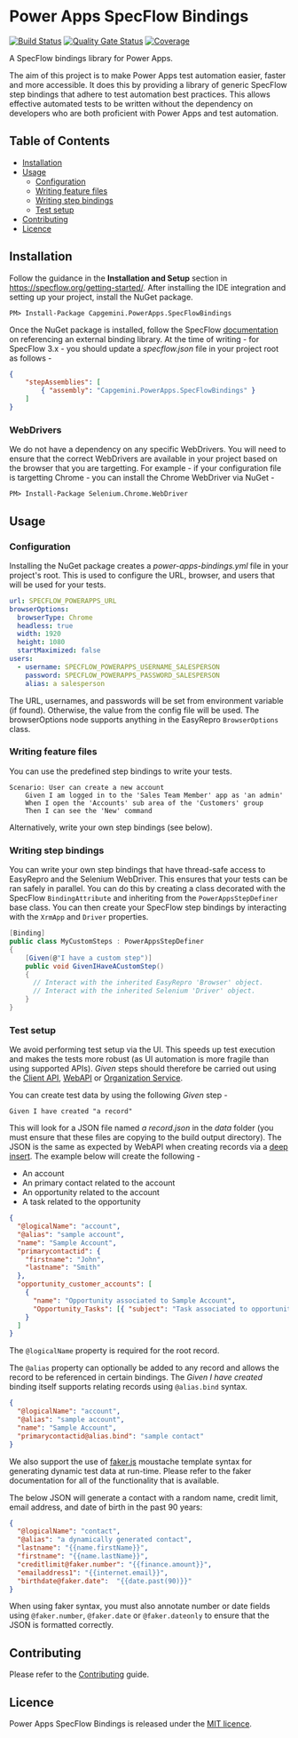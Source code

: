 # Power Apps SpecFlow Bindings

[![Build Status](https://capgeminiuk.visualstudio.com/GitHub%20Support/_apis/build/status/CI-Builds/NuGet%20Packages/Capgemini.PowerApps.SpecFlowBindings?branchName=master)](https://capgeminiuk.visualstudio.com/GitHub%20Support/_build/latest?definitionId=195&branchName=master) [![Quality Gate Status](https://sonarcloud.io/api/project_badges/measure?project=Capgemini_powerapps-specflow-bindings&metric=alert_status)](https://sonarcloud.io/dashboard?id=Capgemini_powerapps-specflow-bindings) [![Coverage](https://sonarcloud.io/api/project_badges/measure?project=Capgemini_powerapps-specflow-bindings&metric=coverage)](https://sonarcloud.io/dashboard?id=Capgemini_powerapps-specflow-bindings)

A SpecFlow bindings library for Power Apps.

The aim of this project is to make Power Apps test automation easier, faster and more accessible. It does this by providing a library of generic SpecFlow step bindings that adhere to test automation best practices. This allows effective automated tests to be written without the dependency on developers who are both proficient with Power Apps and test automation.

## Table of Contents

- [Installation](#Installation)
- [Usage](#Usage)
  - [Configuration](#Configuration)
  - [Writing feature files](#Writing-feature-files)
  - [Writing step bindings](#Writing-step-bindings)
  - [Test setup](#Test-setup)
- [Contributing](#Contributing)
- [Licence](#Licence)

## Installation

Follow the guidance in the **Installation and Setup** section in https://specflow.org/getting-started/. After installing the IDE integration and setting up your project, install the NuGet package.

```shell
PM> Install-Package Capgemini.PowerApps.SpecFlowBindings
```

Once the NuGet package is installed, follow the SpecFlow [documentation](https://specflow.org/documentation/Configuration/) on referencing an external binding library. At the time of writing - for SpecFlow 3.x - you should update a _specflow.json_ file in your project root as follows -

```json
{
    "stepAssemblies": [
        { "assembly": "Capgemini.PowerApps.SpecFlowBindings" }
    ]
}
```

### WebDrivers

We do not have a dependency on any specific WebDrivers. You will need to ensure that the correct WebDrivers are available in your project based on the browser that you are targetting. For example - if your configuration file is targetting Chrome - you can install the Chrome WebDriver via NuGet - 

```shell
PM> Install-Package Selenium.Chrome.WebDriver
```

## Usage

### Configuration

Installing the NuGet package creates a _power-apps-bindings.yml_ file in your project's root. This is used to configure the URL, browser, and users that will be used for your tests.

```yaml
url: SPECFLOW_POWERAPPS_URL
browserOptions:
  browserType: Chrome
  headless: true
  width: 1920
  height: 1080
  startMaximized: false
users:
  - username: SPECFLOW_POWERAPPS_USERNAME_SALESPERSON
    password: SPECFLOW_POWERAPPS_PASSWORD_SALESPERSON
    alias: a salesperson
```

The URL, usernames, and passwords will be set from environment variable (if found). Otherwise, the value from the config file will be used. The browserOptions node supports anything in the EasyRepro `BrowserOptions` class.

### Writing feature files

You can use the predefined step bindings to write your tests.

```gherkin
Scenario: User can create a new account
	Given I am logged in to the 'Sales Team Member' app as 'an admin'
	When I open the 'Accounts' sub area of the 'Customers' group
	Then I can see the 'New' command
```

Alternatively, write your own step bindings (see below).

### Writing step bindings

You can write your own step bindings that have thread-safe access to EasyRepro and the Selenium WebDriver. This ensures that your tests can be ran safely in parallel. You can do this by creating a class decorated with the SpecFlow `BindingAttribute` and inheriting from the `PowerAppsStepDefiner` base class. You can then create your SpecFlow step bindings by interacting with the `XrmApp` and `Driver` properties.

```csharp
[Binding]
public class MyCustomSteps : PowerAppsStepDefiner
{
    [Given(@"I have a custom step")]
    public void GivenIHaveACustomStep()
    {
      // Interact with the inherited EasyRepro 'Browser' object.
      // Interact with the inherited Selenium 'Driver' object.
    }
}
```

### Test setup

We avoid performing test setup via the UI. This speeds up test execution and makes the tests more robust (as UI automation is more fragile than using supported APIs). _Given_ steps should therefore be carried out using the [Client API](client-api), [WebAPI](web-api) or [Organization Service](org-service).

You can create test data by using the following _Given_ step -

```gherkin
Given I have created "a record"
```

This will look for a JSON file named _a record.json_ in the _data_ folder (you must ensure that these files are copying to the build output directory). The JSON is the same as expected by WebAPI when creating records via a [deep insert](https://docs.microsoft.com/en-us/dynamics365/customer-engagement/developer/webapi/create-entity-web-api#create-related-entities-in-one-operation). The example below will create the following -

- An account
- An primary contact related to the account
- An opportunity related to the account
- A task related to the opportunity

```json
{
  "@logicalName": "account",
  "@alias": "sample account",
  "name": "Sample Account",
  "primarycontactid": {
    "firstname": "John",
    "lastname": "Smith"
  },
  "opportunity_customer_accounts": [
    {
      "name": "Opportunity associated to Sample Account",
      "Opportunity_Tasks": [{ "subject": "Task associated to opportunity" }]
    }
  ]
}
```

The `@logicalName` property is required for the root record.

The `@alias` property can optionally be added to any record and allows the record to be referenced in certain bindings. The _Given I have created_ binding itself supports relating records using `@alias.bind` syntax.

```json
{
  "@logicalName": "account",
  "@alias": "sample account",
  "name": "Sample Account",
  "primarycontactid@alias.bind": "sample contact" 
}
```

We also support the use of 
[faker.js](https://github.com/marak/Faker.js) moustache template syntax for generating dynamic test data at run-time. Please refer to the faker documentation for all of the functionality that is available. 

The below JSON will generate a contact with a random name, credit limit, email address, and date of birth in the past 90 years:

```json
{
  "@logicalName": "contact",
  "@alias": "a dynamically generated contact",
  "lastname": "{{name.firstName}}",
  "firstname": "{{name.lastName}}",
  "creditlimit@faker.number": "{{finance.amount}}",
  "emailaddress1": "{{internet.email}}",
  "birthdate@faker.date":  "{{date.past(90)}}"
}
```

When using faker syntax, you must also annotate number or date fields using `@faker.number`, `@faker.date` or `@faker.dateonly` to ensure that the JSON is formatted correctly.

## Contributing

Please refer to the [Contributing](./CONTRIBUTING.md) guide.

## Licence

Power Apps SpecFlow Bindings is released under the [MIT licence](./LICENCE).
